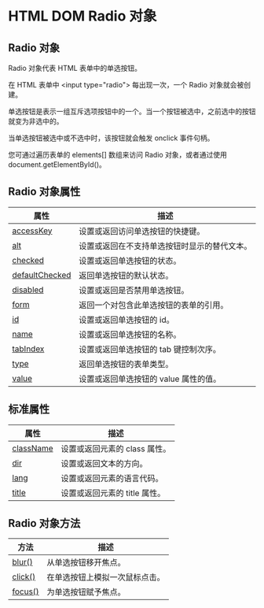 # HTML DOM Radio 对象

## Radio 对象

Radio 对象代表 HTML 表单中的单选按钮。

在 HTML 表单中 &lt;input type="radio"&gt; 每出现一次，一个 Radio 对象就会被创建。

单选按钮是表示一组互斥选项按钮中的一个。当一个按钮被选中，之前选中的按钮就变为非选中的。

当单选按钮被选中或不选中时，该按钮就会触发 onclick 事件句柄。

您可通过遍历表单的 elements[] 数组来访问 Radio 对象，或者通过使用 document.getElementById()。

## Radio 对象属性

| 属性 | 描述 |
| --- | --- |
| [accessKey](/jsref/prop_radio_accesskey.asp) | 设置或返回访问单选按钮的快捷键。 |
| [alt](/jsref/prop_radio_alt.asp) | 设置或返回在不支持单选按钮时显示的替代文本。 |
| [checked](/jsref/prop_radio_checked.asp) | 设置或返回单选按钮的状态。 |
| [defaultChecked](/jsref/prop_radio_defaultchecked.asp) | 返回单选按钮的默认状态。 |
| [disabled](/jsref/prop_radio_disabled.asp) | 设置或返回是否禁用单选按钮。 |
| [form](/jsref/prop_radio_form.asp) | 返回一个对包含此单选按钮的表单的引用。 |
| [id](/jsref/prop_radio_id.asp) | 设置或返回单选按钮的 id。 |
| [name](/jsref/prop_radio_name.asp) | 设置或返回单选按钮的名称。 |
| [tabIndex](/jsref/prop_radio_tabindex.asp) | 设置或返回单选按钮的 tab 键控制次序。 |
| [type](/jsref/prop_radio_type.asp) | 返回单选按钮的表单类型。 |
| [value](/jsref/prop_radio_value.asp) | 设置或返回单选按钮的 value 属性的值。 |

## 标准属性

| 属性 | 描述 |
| --- | --- |
| [className](/jsref/prop_classname.asp) | 设置或返回元素的 class 属性。 |
| [dir](/jsref/prop_dir.asp) | 设置或返回文本的方向。 |
| [lang](/jsref/prop_lang.asp) | 设置或返回元素的语言代码。 |
| [title](/jsref/prop_title.asp) | 设置或返回元素的 title 属性。 |

## Radio 对象方法

| 方法 | 描述 |
| --- | --- |
| [blur()](/jsref/met_radio_blur.asp) | 从单选按钮移开焦点。 |
| [click()](/jsref/met_radio_click.asp) | 在单选按钮上模拟一次鼠标点击。 |
| [focus()](/jsref/met_radio_focus.asp) | 为单选按钮赋予焦点。 |

